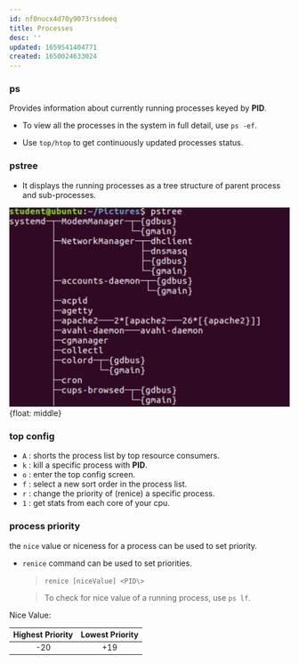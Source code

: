 ```yaml
---
id: nf0nucx4d70y9073rssdeeq
title: Processes
desc: ''
updated: 1659541404771
created: 1650024633024
---
```


### ps

Provides information about currently running processes keyed by **PID**.

- To view all the processes in the system in full detail, use `ps -ef`.

- Use `top/htop` to get continuously updated processes status.

### pstree

- It displays the running processes as a tree structure of parent process and sub-processes.

![pstree](assets/images/pstree.png){float: middle}

### top config

- `A` : shorts the process list by top resource consumers.
- `k` : kill a specific process with **PID**.
- `o` : enter the top config screen.
- `f` : select a new sort order in the process list.
- `r` : change the priority of (renice) a specific process.
- `1` : get stats from each core of your cpu.

### process priority

the `nice` value or niceness for a process can be used to set priority.  

- `renice` command can be used to set priorities.
  >`renice [niceValue] <PID\>`

  >To check for nice value of a  running process, use `ps lf`.

Nice Value:

Highest Priority | Lowest Priority |
|:---:|:---:|
| -20 | +19 |
